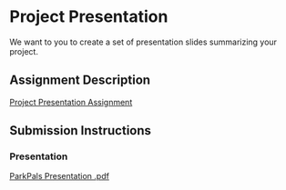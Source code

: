 # Project Presentation
We want to you to create a set of presentation slides summarizing your project.

## Assignment Description
[Project Presentation Assignment](https://education.launchcode.org/liftoff/modules/assignments/project-presentation)

## Submission Instructions

### Presentation
[ParkPals Presentation .pdf](https://github.com/markgarvey42/liftoff-assignments/files/7238639/ParkPals.Presentation.pdf)
